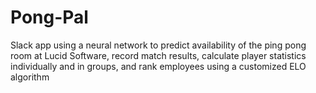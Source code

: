# Pong-Pal
Slack app using a neural network to predict availability of the ping pong room at Lucid Software, record match results, calculate player statistics individually and in groups, and rank employees using a customized ELO algorithm
